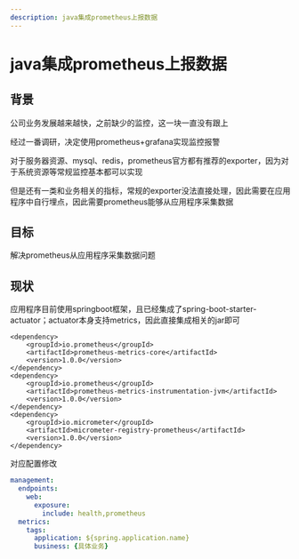 ```yaml
---
description: java集成prometheus上报数据
---
```


# java集成prometheus上报数据

## 背景

公司业务发展越来越快，之前缺少的监控，这一块一直没有跟上

经过一番调研，决定使用prometheus+grafana实现监控报警

对于服务器资源、mysql、redis，prometheus官方都有推荐的exporter，因为对于系统资源等常规监控基本都可以实现

但是还有一类和业务相关的指标，常规的exporter没法直接处理，因此需要在应用程序中自行埋点，因此需要prometheus能够从应用程序采集数据

## 目标

解决prometheus从应用程序采集数据问题

## 现状

应用程序目前使用springboot框架，且已经集成了spring-boot-starter-actuator；actuator本身支持metrics，因此直接集成相关的jar即可

```markup
<dependency>
    <groupId>io.prometheus</groupId>
    <artifactId>prometheus-metrics-core</artifactId>
    <version>1.0.0</version>
</dependency>
<dependency>
    <groupId>io.prometheus</groupId>
    <artifactId>prometheus-metrics-instrumentation-jvm</artifactId>
    <version>1.0.0</version>
</dependency>
<dependency>
    <groupId>io.micrometer</groupId>
    <artifactId>micrometer-registry-prometheus</artifactId>
    <version>1.0.0</version>
</dependency>
```

&#x20;对应配置修改

```yaml
management:
  endpoints:
    web:
      exposure:
        include: health,prometheus
  metrics:
    tags:
      application: ${spring.application.name}
      business: {具体业务} 
```

